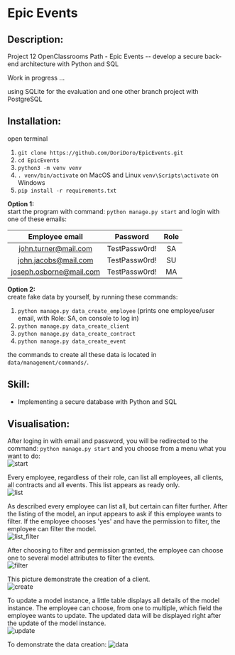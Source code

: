 # Epic Events

## Description:
Project 12 OpenClassrooms Path - Epic Events -- develop a secure back-end architecture with Python and SQL

Work in progress ...

using SQLite for the evaluation and
one other branch project with PostgreSQL


## Installation:
open terminal
1. `git clone https://github.com/DoriDoro/EpicEvents.git`
2. `cd EpicEvents`
3. `python3 -m venv venv`
4. `. venv/bin/activate` on MacOS and Linux `venv\Scripts\activate` on Windows
5. `pip install -r requirements.txt`

**Option 1:** <br>
start the program with command: `python manage.py start` and login with one of these emails:

  |    **Employee email**     |    Password     |  Role  |
  |:-------------------------:|:---------------:|:------:|
  |   john.turner@mail.com    |  TestPassw0rd!  |   SA   |
  |   john.jacobs@mail.com    |  TestPassw0rd!  |   SU   |
  |  joseph.osborne@mail.com  |  TestPassw0rd!  |   MA   |


**Option 2:** <br>
create fake data by yourself, by running these commands:
1. `python manage.py data_create_employee` (prints one employee/user email, with Role: SA, on console to log in)
2. `python manage.py data_create_client`
3. `python manage.py data_create_contract`
4. `python manage.py data_create_event`

the commands to create all these data is located in `data/management/commands/`.


## Skill:
- Implementing a secure database with Python and SQL


## Visualisation:
After loging in with email and password, you will be redirected to the command: `python manage.py start` and you choose from a menu what you want to do: <br>
![start](/README_images/EpicEvents_start.png)

Every employee, regardless of their role, can list all employees, all clients, all contracts and all events. This list appears as ready only. <br>
![list](/README_images/EpicEvents_listEmployees.png)

As described every employee can list all, but certain can filter further. After the listing of the model, an input appears to ask if this employee wants to filter.
If the employee chooses 'yes' and have the permission to filter, the employee can filter the model. <br>
![list_filter](/README_images/EpicEvents_listContracts.png)

After choosing to filter and permission granted, the employee can choose one to several model attributes to filter the events. <br>
![filter](/README_images/EpicEvents_filterEvents.png)

This picture demonstrate the creation of a client. <br>
![create](/README_images/EpicEvents_createClient.png)

To update a model instance, a little table displays all details of the model instance. The employee can choose, from one to multiple, which field the employee wants to update. 
The updated data will be displayed right after the update of the model instance. <br> 
![update](/README_images/EpicEvents_updateContract.png)


To demonstrate the data creation: 
![data](/README_images/EpicEvents_data_creation.png)
